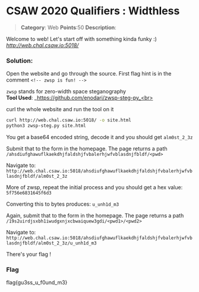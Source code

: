 # CSAW 2020 Qualifiers : Widthless 
> **Category**: Web **Points**:50 **Description**:

Welcome to web! Let's start off with something kinda funky :)<br>
_http://web.chal.csaw.io:5018/_

### Solution:
Open the website and go through the source. First flag hint is in the comment
`<!-- zwsp is fun! -->`

`zwsp` stands for zero-width space steganography<br>
**Tool Used**: _https://github.com/enodari/zwsp-steg-py_<br>

curl the whole website and run the tool on it
```bash
curl http://web.chal.csaw.io:5018/ -o site.html
python3 zwsp-steg.py site.html
```

You get a base64 encoded string, decode it and you should get
`alm0st_2_3z`

Submit that to the form in the homepage. The page returns a path
`/ahsdiufghawuflkaekdhjfaldshjfvbalerhjwfvblasdnjfbldf/<pwd>`

Navigate to: 
`http://web.chal.csaw.io:5018/ahsdiufghawuflkaekdhjfaldshjfvbalerhjwfvblasdnjfbldf/alm0st_2_3z`

More of zwsp, repeat the initial process and you should get a hex value:
`5f756e6831645f6d3`

Converting this to bytes produces:
`u_unh1d_m3`

Again, submit that to the form in the homepage. The page returns a path
`/19s2uirdjsxbh1iwudgxnjxcbwaiquew3gdi/<pwd1>/<pwd2>`

Navigate to:
`http://web.chal.csaw.io:5018/ahsdiufghawuflkaekdhjfaldshjfvbalerhjwfvblasdnjfbldf/alm0st_2_3z/u_unh1d_m3`

There's your flag !

### Flag
flag{gu3ss_u_f0und_m3}
